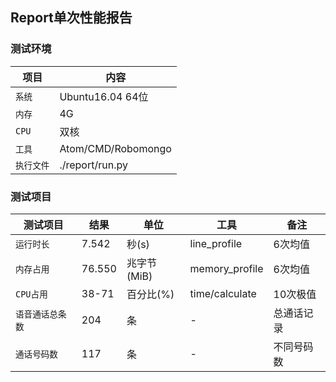 
## Report单次性能报告

### 测试环境

| 项目 | 内容 |
| --- | ---|
| `系统` | Ubuntu16.04 64位 |
| `内存` | 4G |
| `CPU` | 双核 |
| `工具` | Atom/CMD/Robomongo |
| `执行文件` | ./report/run.py |

### 测试项目

| 测试项目 | 结果 | 单位 | 工具 | 备注 |
| ---- | --- | --- | --- | ---|
| `运行时长` | 7.542 | 秒(s) | line_profile | 6次均值 |
| `内存占用` | 76.550 | 兆字节(MiB) | memory_profile | 6次均值 |
| `CPU占用` | 38-71 | 百分比(%) | time/calculate | 10次极值 |
| `语音通话总条数` | 204 | 条 | - | 总通话记录 |
| `通话号码数` | 117 | 条 | - | 不同号码数 |

